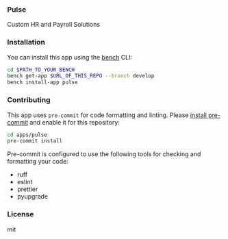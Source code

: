 ### Pulse

Custom HR and Payroll Solutions

### Installation

You can install this app using the [bench](https://github.com/frappe/bench) CLI:

```bash
cd $PATH_TO_YOUR_BENCH
bench get-app $URL_OF_THIS_REPO --branch develop
bench install-app pulse
```

### Contributing

This app uses `pre-commit` for code formatting and linting. Please [install pre-commit](https://pre-commit.com/#installation) and enable it for this repository:

```bash
cd apps/pulse
pre-commit install
```

Pre-commit is configured to use the following tools for checking and formatting your code:

- ruff
- eslint
- prettier
- pyupgrade

### License

mit
